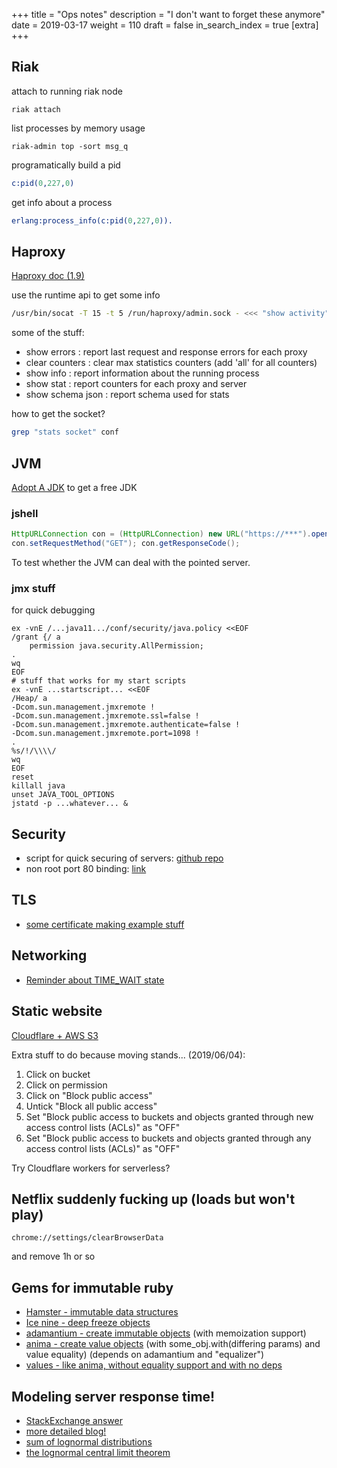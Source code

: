 +++
title = "Ops notes"
description = "I don't want to forget these anymore"
date = 2019-03-17
weight = 110
draft = false
in_search_index = true
[extra]
+++

## Riak

attach to running riak node
```shell
riak attach
```

list processes by memory usage

```shell
riak-admin top -sort msg_q
```

programatically build a pid

```erlang
c:pid(0,227,0)
```

get info about a process

```erlang
erlang:process_info(c:pid(0,227,0)).
```

## Haproxy

[Haproxy doc (1.9)](https://cbonte.github.io/haproxy-dconv/1.9/configuration.html)

use the runtime api to get some info

```bash
/usr/bin/socat -T 15 -t 5 /run/haproxy/admin.sock - <<< "show activity" 
```

some of the stuff:
- show errors    : report last request and response errors for each proxy
- clear counters : clear max statistics counters (add 'all' for all counters)
- show info      : report information about the running process
- show stat      : report counters for each proxy and server
- show schema json : report schema used for stats

how to get the socket?

```bash
grep "stats socket" conf
```

## JVM

[Adopt A JDK](https://adoptopenjdk.net/) to get a free JDK

### jshell

```java
HttpURLConnection con = (HttpURLConnection) new URL("https://***").openConnection();
con.setRequestMethod("GET"); con.getResponseCode();
```

To test whether the JVM can deal with the pointed server.

### jmx stuff

for quick debugging

```shell
ex -vnE /...java11.../conf/security/java.policy <<EOF
/grant {/ a
    permission java.security.AllPermission;
.
wq
EOF
# stuff that works for my start scripts
ex -vnE ...startscript... <<EOF
/Heap/ a
-Dcom.sun.management.jmxremote !
-Dcom.sun.management.jmxremote.ssl=false !
-Dcom.sun.management.jmxremote.authenticate=false !
-Dcom.sun.management.jmxremote.port=1098 !
.
%s/!/\\\\/
wq
EOF
reset
killall java
unset JAVA_TOOL_OPTIONS
jstatd -p ...whatever... &
```
## Security

- script for quick securing of servers: [github repo](https://github.com/marshyski/quick-secure)
- non root port 80 binding: [link](https://wiki.apache.org/httpd/NonRootPortBinding)

## TLS

- [some certificate making example stuff](https://gist.github.com/ncw/9253562#file-makecert-sh)

## Networking

- [Reminder about TIME_WAIT state](https://vincent.bernat.ch/en/blog/2014-tcp-time-wait-state-linux)

## Static website

[Cloudflare + AWS S3](https://medium.com/pixelpoint/99-9-uptime-static-site-deployment-with-cloudflare-and-aws-s3-388e82b4b9b6)

Extra stuff to do because moving stands... (2019/06/04):
1. Click on bucket
2. Click on permission
3. Click on "Block public access"
4. Untick "Block all public access"
5. Set "Block public access to buckets and objects granted through new access control lists (ACLs)" as "OFF"
6. Set "Block public access to buckets and objects granted through any access control lists (ACLs)" as "OFF" 

Try Cloudflare workers for serverless?

## Netflix suddenly fucking up (loads but won't play)

```chrome://settings/clearBrowserData```

and remove 1h or so

## Gems for immutable ruby

- [Hamster - immutable data structures](https://github.com/hamstergem/hamster)
- [Ice nine - deep freeze objects](https://github.com/dkubb/ice_nine)
- [adamantium - create immutable objects](https://github.com/dkubb/adamantium) (with memoization support)
- [anima - create value objects](https://github.com/mbj/anima) (with some_obj.with(differing params) and value equality) (depends on adamantium and "equalizer")
- [values - like anima, without equality support and with no deps](https://github.com/tcrayford/values)

## Modeling server response time!

- [StackExchange answer](https://stats.stackexchange.com/questions/25709/what-distribution-is-most-commonly-used-to-model-server-response-time)
- [more detailed blog!](https://blog.simiacryptus.com/2015/10/modeling-network-latency.html)
- [sum of lognormal distributions](https://stats.stackexchange.com/questions/238529/the-sum-of-independent-lognormal-random-variables-appears-lognormal)
- [the lognormal central limit theorem](http://lognormalscheduling.blogspot.com/2011/11/fenton-wilkinson-approximation-and.html)
